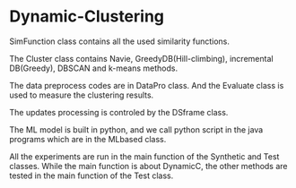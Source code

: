 # Dynamic-Clustering


SimFunction class contains all the used similarity functions.

The Cluster class contains Navie, GreedyDB(Hill-climbing), incremental DB(Greedy), DBSCAN and k-means methods. 

The data preprocess codes are in DataPro class. And the Evaluate class is used to measure the clustering results.

The updates processing is controled by the DSframe class.

The ML model is built in python, and we call python script in the java programs which are in the MLbased class.

All the experiments are run in the main function of the Synthetic and Test classes. While the main function is about DynamicC, the other methods are tested in the main function of the Test class.

